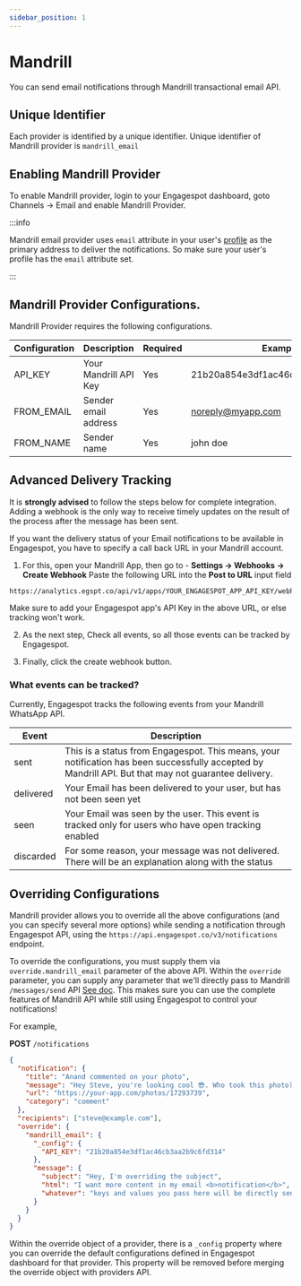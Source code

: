 ```yaml
---
sidebar_position: 1
---
```


# Mandrill

You can send email notifications through Mandrill transactional email API.

## Unique Identifier

Each provider is identified by a unique identifier. Unique identifier of Mandrill provider is `mandrill_email`

## Enabling Mandrill Provider

To enable Mandrill provider, login to your Engagespot dashboard, goto Channels -> Email and enable Mandrill Provider.

:::info

Mandrill email provider uses `email` attribute in your user's [profile](../../../profile/what-are-user-profiles.mdx) as the primary address to deliver the notifications. So make sure your user's profile has the `email` attribute set.

:::

## Mandrill Provider Configurations.

Mandrill Provider requires the following configurations.

| Configuration | Description           | Required | Example                           |
| ------------- | --------------------- | -------- | --------------------------------- |
| API_KEY       | Your Mandrill API Key | Yes      | 21b20a854e3df1ac46cb3aa2b9c6fd314 |
| FROM_EMAIL    | Sender email address    | Yes      | noreply@myapp.com                 |
| FROM_NAME     | Sender name    | Yes      | john doe                          |

## Advanced Delivery Tracking
It is **strongly advised** to follow the steps below for complete integration. Adding a webhook is the only way to receive timely updates on the result of the process after the message has been sent.

If you want the delivery status of your Email notifications to be available in Engagespot, you have to specify a call back URL in your Mandrill account.

1. For this, open your Mandrill App, then go to - **Settings -> Webhooks -> Create Webhook**
Paste the following URL into the  **Post to URL** input field

```
https://analytics.egspt.co/api/v1/apps/YOUR_ENGAGESPOT_APP_API_KEY/webhook/mandrill_email
```
Make sure to add your Engagespot app's API Key in the above URL, or else tracking won't work.

2. As the next step, Check all events, so all those events can be tracked by Engagespot.

3. Finally, click the create webhook button.

### What events can be tracked?

Currently, Engagespot tracks the following events from your Mandrill WhatsApp API.

|     Event      |            Description             |
|----------------|------------------------------------|
| sent           |This is a status from Engagespot. This means, your notification has been successfully accepted by Mandrill API. But that may not guarantee delivery. |
| delivered      |Your Email has been delivered to your user, but has not been seen yet |
| seen           |Your Email was seen by the user. This event is tracked only for users who have open tracking enabled  |
| discarded      |For some reason, your message was not delivered. There will be an explanation along with the status |


## Overriding Configurations

Mandrill provider allows you to override all the above configurations (and you can specify several more options) while sending a notification through Engagespot API, using the `https://api.engagespot.co/v3/notifications` endpoint.

To override the configurations, you must supply them via `override.mandrill_email` parameter of the above API. Within the `override` parameter, you can supply any parameter that we'll directly pass to Mandrill `/messages/send` API [See doc](https://mailchimp.com/developer/transactional/api/messages/send-new-message). This makes sure you can use the complete features of Mandrill API while still using Engagespot to control your notifications!

For example,

**POST** `/notifications`

```json
{
  "notification": {
    "title": "Anand commented on your photo",
    "message": "Hey Steve, you're looking cool 😎. Who took this photo?",
    "url": "https://your-app.com/photos/17293739",
    "category": "comment"
  },
  "recipients": ["steve@example.com"],
  "override": {
    "mandrill_email": {
      "_config": {
        "API_KEY": "21b20a854e3df1ac46cb3aa2b9c6fd314"
      },
      "message": {
        "subject": "Hey, I'm overriding the subject",
        "html": "I want more content in my email <b>notification</b>",
        "whatever": "keys and values you pass here will be directly sent to Mandrill's Send API 🎉"
      }
    }
  }
}
```

Within the override object of a provider, there is a `_config` property where you can override the default configurations defined in Engagespot dashboard for that provider. This property will be removed before merging the override object with providers API.
